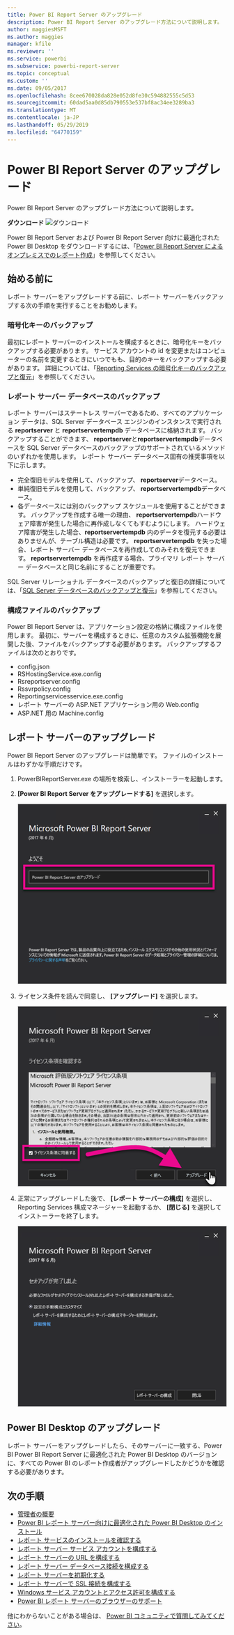 ```yaml
---
title: Power BI Report Server のアップグレード
description: Power BI Report Server のアップグレード方法について説明します。
author: maggiesMSFT
ms.author: maggies
manager: kfile
ms.reviewer: ''
ms.service: powerbi
ms.subservice: powerbi-report-server
ms.topic: conceptual
ms.custom: ''
ms.date: 09/05/2017
ms.openlocfilehash: 8cee670028da828e052d8fe30c594882555c5d53
ms.sourcegitcommit: 60dad5aa0d85db790553e537bf8ac34ee3289ba3
ms.translationtype: MT
ms.contentlocale: ja-JP
ms.lasthandoff: 05/29/2019
ms.locfileid: "64770159"
---
```

# <a name="upgrade-power-bi-report-server"></a>Power BI Report Server のアップグレード

Power BI Report Server のアップグレード方法について説明します。

 **ダウンロード** ![ダウンロード](media/upgrade/download.png "ダウンロード")

Power BI Report Server および Power BI Report Server 向けに最適化された Power BI Desktop をダウンロードするには、「[Power BI Report Server によるオンプレミスでのレポート作成](https://powerbi.microsoft.com/report-server/)」を参照してください。

## <a name="before-you-begin"></a>始める前に

レポート サーバーをアップグレードする前に、レポート サーバーをバックアップする次の手順を実行することをお勧めします。

### <a name="backing-up-the-encryption-keys"></a>暗号化キーのバックアップ

最初にレポート サーバーのインストールを構成するときに、暗号化キーをバックアップする必要があります。 サービス アカウントの id を変更またはコンピューターの名前を変更するときにいつでもも、目的のキーをバックアップする必要があります。 詳細については、「[Reporting Services の暗号化キーのバックアップと復元](https://docs.microsoft.com/sql/reporting-services/install-windows/ssrs-encryption-keys-back-up-and-restore-encryption-keys)」を参照してください。

### <a name="backing-up-the-report-server-databases"></a>レポート サーバー データベースのバックアップ

レポート サーバーはステートレス サーバーであるため、すべてのアプリケーション データは、SQL Server データベース エンジンのインスタンスで実行される **reportserver** と **reportservertempdb** データベースに格納されます。 バックアップすることができます、 **reportserver**と**reportservertempdb**データベースを SQL Server データベースのバックアップのサポートされているメソッドのいずれかを使用します。 レポート サーバー データベース固有の推奨事項を以下に示します。

* 完全復旧モデルを使用して、バックアップ、 **reportserver**データベース。
* 単純復旧モデルを使用して、バックアップ、 **reportservertempdb**データベース。
* 各データベースには別のバックアップ スケジュールを使用することができます。 バックアップを作成する唯一の理由、 **reportservertempdb**ハードウェア障害が発生した場合に再作成しなくてもすむようにします。 ハードウェア障害が発生した場合、**reportservertempdb** 内のデータを復元する必要はありませんが、テーブル構造は必要です。 **reportservertempdb** を失った場合、レポート サーバー データベースを再作成してのみそれを復元できます。 **reportservertempdb** を再作成する場合、プライマリ レポート サーバー データベースと同じ名前にすることが重要です。

SQL Server リレーショナル データベースのバックアップと復旧の詳細については、「[SQL Server データベースのバックアップと復元](https://docs.microsoft.com/sql/relational-databases/backup-restore/back-up-and-restore-of-sql-server-databases)」を参照してください。

### <a name="backing-up-the-configuration-files"></a>構成ファイルのバックアップ

Power BI Report Server は、アプリケーション設定の格納に構成ファイルを使用します。 最初に、サーバーを構成するときに、任意のカスタム拡張機能を展開した後、ファイルをバックアップする必要があります。 バックアップするファイルは次のとおりです。

* config.json
* RSHostingService.exe.config
* Rsreportserver.config
* Rssvrpolicy.config
* Reportingservicesservice.exe.config
* レポート サーバーの ASP.NET アプリケーション用の Web.config
* ASP.NET 用の Machine.config

## <a name="upgrade-the-report-server"></a>レポート サーバーのアップグレード

Power BI Report Server のアップグレードは簡単です。 ファイルのインストールはわずかな手順だけです。

1. PowerBIReportServer.exe の場所を検索し、インストーラーを起動します。

2. **[Power BI Report Server をアップグレードする]** を選択します。

    ![Power BI Report Server をアップグレード](media/upgrade/reportserver-upgrade1.png "Power BI Report Server のアップグレード")

3. ライセンス条件を読んで同意し、 **[アップグレード]** を選択します。

    ![使用許諾契約書](media/upgrade/reportserver-upgrade-eula.png "使用許諾契約書")

4. 正常にアップグレードした後で、 **[レポート サーバーの構成]** を選択し、Reporting Services 構成マネージャーを起動するか、 **[閉じる]** を選択してインストーラーを終了します。

    ![アップグレードの構成](media/upgrade/reportserver-upgrade-configure.png)

## <a name="upgrade-power-bi-desktop"></a>Power BI Desktop のアップグレード

レポート サーバーをアップグレードしたら、そのサーバーに一致する、Power BI Power BI Report Server に最適化された Power BI Desktop のバージョンに、すべての Power BI のレポート作成者がアップグレードしたかどうかを確認する必要があります。

## <a name="next-steps"></a>次の手順

* [管理者の概要](admin-handbook-overview.md)  
* [Power BI レポート サーバー向けに最適化された Power BI Desktop のインストール](install-powerbi-desktop.md)  
* [レポート サービスのインストールを確認する](https://docs.microsoft.com/sql/reporting-services/install-windows/verify-a-reporting-services-installation)  
* [レポート サーバー サービス アカウントを構成する](https://docs.microsoft.com/sql/reporting-services/install-windows/configure-the-report-server-service-account-ssrs-configuration-manager)  
* [レポート サーバーの URL を構成する](https://docs.microsoft.com/sql/reporting-services/install-windows/configure-report-server-urls-ssrs-configuration-manager)  
* [レポート サーバー データベース接続を構成する](https://docs.microsoft.com/sql/reporting-services/install-windows/configure-a-report-server-database-connection-ssrs-configuration-manager)  
* [レポート サーバーを初期化する](https://docs.microsoft.com/sql/reporting-services/install-windows/ssrs-encryption-keys-initialize-a-report-server)  
* [レポート サーバーで SSL 接続を構成する](https://docs.microsoft.com/sql/reporting-services/security/configure-ssl-connections-on-a-native-mode-report-server)  
* [Windows サービス アカウントとアクセス許可を構成する](https://docs.microsoft.com/sql/database-engine/configure-windows/configure-windows-service-accounts-and-permissions)  
* [Power BI レポート サーバーのブラウザーのサポート](browser-support.md)

他にわからないことがある場合は、 [Power BI コミュニティで質問してみてください](https://community.powerbi.com/)。